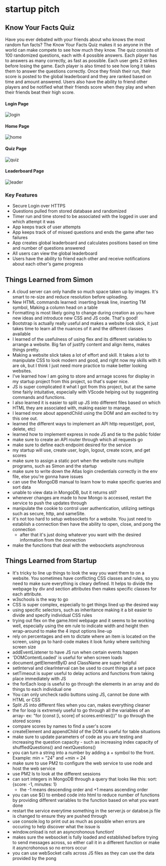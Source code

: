 # startup pitch

## Know Your Facts Quiz


Have you ever debated with your friends about who knows the most random fun facts? The Know Your Facts Quiz makes it so anyone in the world can make compete to see how much they know. The quiz consists of 100 randomized questions, each with 4 possible answers. Each player has to answers as many correctly, as fast as possible. Each user gets 2 strikes before losing the game. Each player is also timed to see how long it takes them to answer the questions correctly. Once they finish their run, their score is posted to the global leaderboard and they are ranked based on time and amount answered. Users also have the ability to friend other players and be notified what their friends score when they play and when their friends beat their high score. 

#### Login Page

![login](login.jpeg)

#### Home Page

![home](homePage.jpeg)

#### Quiz Page 

![quiz](quiz.jpeg)

#### Leaderboard Page 

![leader](leaderboard.jpeg)

### Key Features 
- Secure Login over HTTPS
- Questions pulled from stored database and randomized
- Timer run and time stored to be associated with the logged in user and which attempt it was
- App keeps track of user attempts 
- App keeps track of of missed questions and ends the game after two failures
- App creates global leaderboard and calculates positions based on time and number of questions answered 
- All users can view the global leaderboard
- Users have the ability to friend each other and receive notifications about each other's game progress 

## Things Learned from Simon
- A cloud server can only handle so much space taken up by images. It's smart to re-size and reduce resolution before uploading.
- New HTML commands learned: inserting break line, inserting TM symbol, Making a column head on a table
- Formatting is most likely going to change during creation as you have new ideas and introduce new CSS and JS code. That's good!
- Bootstrap is actually really useful and makes a website look slick, it just takes time to learn all the nuances of it and the different classes available 
- I learned of the usefulness of using flex and its different variables to arrange a website. Big fan of justify content and align items, makes things pretty.
- Making a website slick takes a lot of effort and skill. It takes a lot to manipulate CSS to look modern and good, and right now my skills with it are ok, but I think I just need more practice to make better looking websites.
- I've learned how I am going to store and arrnage scores for display in my startup project from this project, so that's super nice.
- JS is super complicated it what I got from this project, but at the same time fairly intuitative, especially with VScode helping out by suggesting commands and functions.
- I also learned it is easier to split up JS into different files based on which HTML they are associated with, making easier to manage.
- I learned more about appendChild using the DOM and am excited to try this one out.
- learned the different ways to implement an API http request(get, post, delete, etc)
- learned how to implement express in node JS and tie to the public folder 
- make sure to create an API router through which all requests go
- make sure to define each endpoint desired for the service 
- my startup will use, create user, login, logout, create score, and get scores 
- make sure to assign a static port when the website runs multiple programs, such as Simon and the startup
- make sure to write down the Atlas login credentials correctly in the env file, else you're gonna have issues 
- can use the MongoDB manual to learn how to make specific queries and sort data
- unable to view data in MongoDB, but it returns stil?
- whenever changes are made to how Mongo is accessed, restart the service to push the updates through 
- manipulate the cookie to control user authentication, utilizing settings such as secure, http, and sameSite.
- it's not too hard to setup websockets for a website. You just need to establish a connection then have the ability to open, close, and pong the connection
    - after that it's just doing whatever you want with the desired information from the connection
- make the functions that deal with the websockets asynchronous 


## Things Learned from Startup
- It's tricky to line up things to look the way you want them to on a website. You sometimes have conflicting CSS classes and rules, so you need to make sure everything is cleary defined. It helps to divide the webpage by div and section attributes then makes specific classes for each attribute.  
- w3schools is the way to go
- CSS is super complex, especially to get things lined up the desired way
- using specific selectors, such as inheritance making it a bit easier to divide and specify individual CSS rules
- trying out flex on the game.html webpage and it seems to be working well, especially using the em rule to indicate width and height then wrap-around to make the 4 input options line-up
- rely on percentages and em to dictate where an item is located on the screen, using px to hard-code makes it look funky where switching screen size
- addEventListener to have JS run when certain events happen
- 'DOMContentLoaded' is useful for when screen loads
- document.getElementByID and ClassName are super helpful 
- setInterval and clearInterval can be used to count things at a set pace
- setTimeout is super useful to delay actions and functions from taking place immediately with JS
- the forEach loop is useful to go through the elements in an array and do things to each individual one
- You can only uncheck radio buttons using JS, cannot be done with HTML or CSS
- Split JS into different files when you can, makes everything cleaner
- the for loop is extremely useful to go through all the variables of an array- ex: "for (const [i, score] of scores.entries())" to go through the stored scores
- compare scores by names to find a user's score
- createElement and appendChild of the DOM is useful for table situations 
- make sure to update parameters of code as you are testing and increasing the question capacity - such as increasing index capacity of shuffledQuestions() and nextQuestions()
- you can turn a string into a number by adding a + symbol to the front. Example: min = "24" and +min = 24
- make sure to use PM2 to configure the web service to use node and host the web service
- use PM2 ls to look at the different sessions
- can sort integers in MongoDB through a query that looks like this: sort: {score: -1, minutes: 1}
    - the -1 means descending order and +1 means ascending order
- you can use ${} to embed code into html to reduce number of functions by providing different variables to the function based on what you want done
- restart the service everytime something in the server.js or databse.js file is changed to ensure they are pushed through 
- use console.log to print out as much as possible when errors are occuring to help discover what the issue is
- window.onload is not an asyncrohonous function!
- makes sure the websocket is fully loaded and established before trying to send messages across, so either call it in a different function or make it asyncrohonous so no errors occur
- you can use webSocket calls across JS files as they can use the data provided by the pong